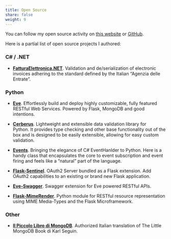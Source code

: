 ```yaml
---
title: Open Source
share: false
weight: 9
---
```

You can follow my open source activity on [this website](/tags/open-source/) or [GitHub][1].

Here is a partial list of open source projects I authored:

### C# / .NET

- [**FatturaElettronica.NET**][11]. Validation and de/serialization of electronic invoices adhering to the standard defined by the Italian “Agenzia delle Entrate”. 

### Python

- [**Eve**][2]. Effortlessly build and deploy highly customizable, fully featured RESTful Web Services. Powered by Flask, MongoDB and good intentions.

- [**Cerberus**][4]. Lightweight and extensible data validation library for Python. It provides type checking and other base functionality out of the box and is designed to be easily extensible, allowing for easy custom validation.


- [**Events**][5]. Bringing the elegance of C# EventHanlder to Python. Here is a handy class that encapsulates the core to event subscription and event firing and feels like a “natural” part of the language. 

- [**Flask-Sentinel**][6]. OAuth2 Server bundled as a Flask extension. Add OAuth2 capabilities to an existing or brand new Flask application. 

- [**Eve-Swagger**][7]. Swagger extension for Eve powered RESTful APIs. 

- [**Flask-MimeRender**][8]. Python module for RESTful resource representation using MIME Media-Types and the Flask Microframework. 

### Other

- [**Il Piccolo Libro di MongoDB**][15]. Authorized Italian translation of The Little MongoDB Book di Karl Seguin. 

 [1]: https://github.com/nicolaiarocci/
 [2]: http://python-eve.org "Eve"
 [3]: http://python-eve.org
 [4]: http://python-cerberus.org "Cerberus"
 [5]: https://github.com/nicolaiarocci/events "Events"
 [6]: https://github.com/nicolaiarocci/flask-sentinel "Flask-Sentinel"
 [7]: https://github.com/nicolaiarocci/eve-swagger "Eve-Swagger"
 [8]: https://github.com/nicolaiarocci/flask-mimerender "Flask-MimeRender"
 [9]: https://github.com/CIR2000/Amica.vNext.SimpleCache "SimpleCache"
 [10]: https://github.com/nicolaiarocci/Eve.NET "Eve.NET"
 [11]: https://github.com/FatturaElettronicaPA/FatturaElettronicaPA "FatturaElettronicaPA"
 [12]: https://github.com/FatturaElettronicaPA/FatturaElettronicaPA.WebServices "FatturaElettronicaPA.WebServices"
 [13]: https://github.com/FatturaElettronicaPA/FatturaElettronicaPA.Forms "FatturaElettronicaPA.Forms"
 [14]: https://github.com/FatturaElettronicaPA/BusinessObjects "BusinessObjects"
 [15]: http://nicolaiarocci.com/il-piccolo-libro-di-mongodb-edizione-italiana/ "Il Piccolo Libro di MongoDB"
 [16]: https://github.com/nicolaiarocci?tab=activity "Nicola Iarocci Public Activity on GitHub"
 [17]: https://github.com/CIR2000
 [18]: https://github.com/FatturaElettronica/Spesometro.NET
 [19]: https://github.com/nicolaiarocci/json-datetime
 [20]: https://github.com/FatturaElettronica/FatturaElettronica.Extensions
